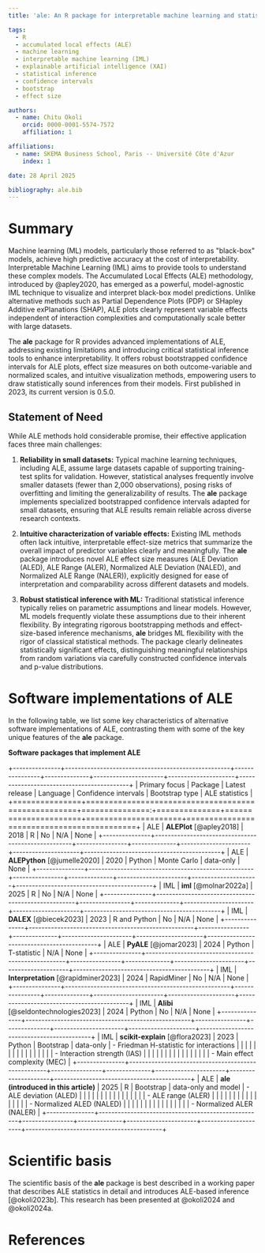 ```yaml
---
title: 'ale: An R package for interpretable machine learning and statistical inference with accumulated local effects (ALE)'

tags:
  - R
  - accumulated local effects (ALE)
  - machine learning
  - interpretable machine learning (IML)
  - explainable artificial intelligence (XAI)
  - statistical inference
  - confidence intervals
  - bootstrap
  - effect size

authors:
  - name: Chitu Okoli
    orcid: 0000-0001-5574-7572
    affiliation: 1

affiliations:
  - name: SKEMA Business School, Paris -- Université Côte d'Azur
    index: 1

date: 28 April 2025

bibliography: ale.bib
---
```


# Summary

Machine learning (ML) models, particularly those referred to as "black-box" models, achieve high predictive accuracy at the cost of interpretability. Interpretable Machine Learning (IML) aims to provide tools to understand these complex models. The Accumulated Local Effects (ALE) methodology, introduced by @apley2020, has emerged as a powerful, model-agnostic IML technique to visualize and interpret black-box model predictions. Unlike alternative methods such as Partial Dependence Plots (PDP) or SHapley Additive exPlanations (SHAP), ALE plots clearly represent variable effects independent of interaction complexities and computationally scale better with large datasets.

The **ale** package for R provides advanced implementations of ALE, addressing existing limitations and introducing critical statistical inference tools to enhance interpretability. It offers robust bootstrapped confidence intervals for ALE plots, effect size measures on both outcome-variable and normalized scales, and intuitive visualization methods, empowering users to draw statistically sound inferences from their models. First published in 2023, its current version is 0.5.0.

## Statement of Need

While ALE methods hold considerable promise, their effective application faces three main challenges:

1. **Reliability in small datasets:** Typical machine learning techniques, including ALE, assume large datasets capable of supporting training-test splits for validation. However, statistical analyses frequently involve smaller datasets (fewer than 2,000 observations), posing risks of overfitting and limiting the generalizability of results. The **ale** package implements specialized bootstrapped confidence intervals adapted for small datasets, ensuring that ALE results remain reliable across diverse research contexts.

2. **Intuitive characterization of variable effects:** Existing IML methods often lack intuitive, interpretable effect-size metrics that summarize the overall impact of predictor variables clearly and meaningfully. The **ale** package introduces novel ALE effect size measures (ALE Deviation (ALED), ALE Range (ALER), Normalized ALE Deviation (NALED), and Normalized ALE Range (NALER)), explicitly designed for ease of interpretation and comparability across different datasets and models.

3. **Robust statistical inference with ML:** Traditional statistical inference typically relies on parametric assumptions and linear models. However, ML models frequently violate these assumptions due to their inherent flexibility. By integrating rigorous bootstrapping methods and effect-size-based inference mechanisms, **ale** bridges ML flexibility with the rigor of classical statistical methods. The package clearly delineates statistically significant effects, distinguishing meaningful relationships from random variations via carefully constructed confidence intervals and p-value distributions.

# Software implementations of ALE

In the following table, we list some key characteristics of alternative software implementations of ALE, contrasting them with some of the key unique features of the **ale** package.

**Software packages that implement ALE**

+---------------+----------------------------------------------------+----------------+--------------+----------------------+---------------------+-------------------------------------------+
| Primary focus | Package                                            | Latest release | Language     | Confidence intervals | Bootstrap type      | ALE statistics                            |
+===============+====================================================+===============:+==============+======================+=====================+===========================================+
| ALE           | **ALEPlot** [@apley2018]                           | 2018           | R            | No                   | N/A                 | None                                      |
+---------------+----------------------------------------------------+----------------+--------------+----------------------+---------------------+-------------------------------------------+
| ALE           | **ALEPython** [@jumelle2020]                       | 2020           | Python       | Monte Carlo          | data-only           | None                                      |
+---------------+----------------------------------------------------+----------------+--------------+----------------------+---------------------+-------------------------------------------+
| IML           | **iml** [@molnar2022a]                             | 2025           | R            | No                   | N/A                 | None                                      |
+---------------+----------------------------------------------------+----------------+--------------+----------------------+---------------------+-------------------------------------------+
| IML           | **DALEX** [@biecek2023]                            | 2023           | R and Python | No                   | N/A                 | None                                      |
+---------------+----------------------------------------------------+----------------+--------------+----------------------+---------------------+-------------------------------------------+
| ALE           | **PyALE** [@jomar2023]                             | 2024           | Python       | T-statistic          | N/A                 | None                                      |
+---------------+----------------------------------------------------+----------------+--------------+----------------------+---------------------+-------------------------------------------+
| IML           | **Interpretation** [@rapidminer2023]               | 2024           | RapidMiner   | No                   | N/A                 | None                                      |
+---------------+----------------------------------------------------+----------------+--------------+----------------------+---------------------+-------------------------------------------+
| IML           | **Alibi** [@seldontechnologies2023]                | 2024           | Python       | No                   | N/A                 | None                                      |
+---------------+----------------------------------------------------+----------------+--------------+----------------------+---------------------+-------------------------------------------+
| IML           | **scikit-explain** [@flora2023]                    | 2023           | Python       | Bootstrap            | data-only           | -   Friedman H-statistic for interactions |
|               |                                                    |                |              |                      |                     |                                           |
|               |                                                    |                |              |                      |                     | -   Interaction strength (IAS)            |
|               |                                                    |                |              |                      |                     |                                           |
|               |                                                    |                |              |                      |                     | -   Main effect complexity (MEC)          |
+---------------+----------------------------------------------------+----------------+--------------+----------------------+---------------------+-------------------------------------------+
| ALE           | **ale (introduced in this article)**               | 2025           | R            | Bootstrap            | data-only and model | -   ALE deviation (ALED)                  |
|               |                                                    |                |              |                      |                     |                                           |
|               |                                                    |                |              |                      |                     | -   ALE range (ALER)                      |
|               |                                                    |                |              |                      |                     |                                           |
|               |                                                    |                |              |                      |                     | -   Normalized ALED (NALED)               |
|               |                                                    |                |              |                      |                     |                                           |
|               |                                                    |                |              |                      |                     | -   Normalized ALER (NALER)               |
+---------------+----------------------------------------------------+----------------+--------------+----------------------+---------------------+-------------------------------------------+


# Scientific basis

The scientific basis of the **ale** package is best described in a working paper that describes ALE statistics in detail and introduces ALE-based inference [@okoli2023b]. This research has been presented at @okoli2024 and @okoli2024a.

# References

